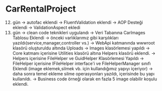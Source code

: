 # CarRentalProject
12. gün 
-> autofac eklendi
-> FluentValidation eklendi
-> AOP Desteği eklendi
-> ValidationAspect ekledi
13. gün 
-> clean code teknikleri uygulandı
-> Veri Tabanına CarImages Tablosu Eklendi
-> önceki varlıklarımız gibi karşılıkları yazıldı(service,manager,controller vs.)
-> WebApi katmanında wwwroot klasörü oluşturuldu altında Uploads -> Images klasörlemesi yapıldı
-> Core katmanı içerisine Utilities klasörü altına Helpers klasörü eklendi. 
-> Helpers içerisine FileHelper ve GuidHelper Klasörlemesi Yapıldı
-> FileHelper içerisine IFileHelper interface'i ve FileHelperManager sınıfı Eklendi (image eklemek,silmek vb. için kullandığımız yapıyı içeriyor)
-> daha sonra temel ekleme silme operasyonları yazıldı, içerisinde bu yapı kullanıldı. 
-> Business code örneği olarak en fazla 5 image olabilir koşulu eklendi.
